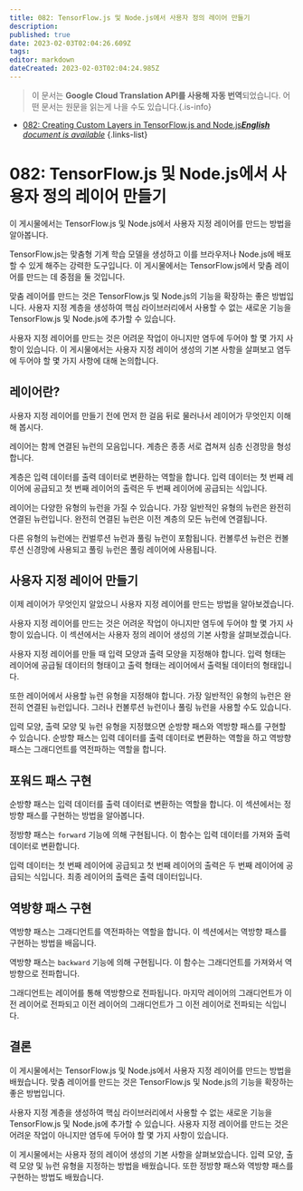 ```yaml
---
title: 082: TensorFlow.js 및 Node.js에서 사용자 정의 레이어 만들기
description: 
published: true
date: 2023-02-03T02:04:26.609Z
tags: 
editor: markdown
dateCreated: 2023-02-03T02:04:24.985Z
---
```


> 이 문서는 **Google Cloud Translation API를 사용해 자동 번역**되었습니다.
어떤 문서는 원문을 읽는게 나을 수도 있습니다.{.is-info}



- [082: Creating Custom Layers in TensorFlow.js and Node.js***English** document is available*](/en/Knowledge-base/TensorFlow-js/Learning/082-creating-custom-layers-in-tensorflow-js-and-node-js)
{.links-list}


# 082: TensorFlow.js 및 Node.js에서 사용자 정의 레이어 만들기

이 게시물에서는 TensorFlow.js 및 Node.js에서 사용자 지정 레이어를 만드는 방법을 알아봅니다.

TensorFlow.js는 맞춤형 기계 학습 모델을 생성하고 이를 브라우저나 Node.js에 배포할 수 있게 해주는 강력한 도구입니다. 이 게시물에서는 TensorFlow.js에서 맞춤 레이어를 만드는 데 중점을 둘 것입니다.

맞춤 레이어를 만드는 것은 TensorFlow.js 및 Node.js의 기능을 확장하는 좋은 방법입니다. 사용자 지정 계층을 생성하여 핵심 라이브러리에서 사용할 수 없는 새로운 기능을 TensorFlow.js 및 Node.js에 추가할 수 있습니다.

사용자 지정 레이어를 만드는 것은 어려운 작업이 아니지만 염두에 두어야 할 몇 가지 사항이 있습니다. 이 게시물에서는 사용자 지정 레이어 생성의 기본 사항을 살펴보고 염두에 두어야 할 몇 가지 사항에 대해 논의합니다.

## 레이어란?

사용자 지정 레이어를 만들기 전에 먼저 한 걸음 뒤로 물러나서 레이어가 무엇인지 이해해 봅시다.

레이어는 함께 연결된 뉴런의 모음입니다. 계층은 종종 서로 겹쳐져 심층 신경망을 형성합니다.

계층은 입력 데이터를 출력 데이터로 변환하는 역할을 합니다. 입력 데이터는 첫 번째 레이어에 공급되고 첫 번째 레이어의 출력은 두 번째 레이어에 공급되는 식입니다.

레이어는 다양한 유형의 뉴런을 가질 수 있습니다. 가장 일반적인 유형의 뉴런은 완전히 연결된 뉴런입니다. 완전히 연결된 뉴런은 이전 계층의 모든 뉴런에 연결됩니다.

다른 유형의 뉴런에는 컨벌루션 뉴런과 풀링 뉴런이 포함됩니다. 컨볼루션 뉴런은 컨볼루션 신경망에 사용되고 풀링 뉴런은 풀링 레이어에 사용됩니다.

## 사용자 지정 레이어 만들기

이제 레이어가 무엇인지 알았으니 사용자 지정 레이어를 만드는 방법을 알아보겠습니다.

사용자 지정 레이어를 만드는 것은 어려운 작업이 아니지만 염두에 두어야 할 몇 가지 사항이 있습니다. 이 섹션에서는 사용자 정의 레이어 생성의 기본 사항을 살펴보겠습니다.

사용자 지정 레이어를 만들 때 입력 모양과 출력 모양을 지정해야 합니다. 입력 형태는 레이어에 공급될 데이터의 형태이고 출력 형태는 레이어에서 출력될 데이터의 형태입니다.

또한 레이어에서 사용할 뉴런 유형을 지정해야 합니다. 가장 일반적인 유형의 뉴런은 완전히 연결된 뉴런입니다. 그러나 컨볼루션 뉴런이나 풀링 뉴런을 사용할 수도 있습니다.

입력 모양, 출력 모양 및 뉴런 유형을 지정했으면 순방향 패스와 역방향 패스를 구현할 수 있습니다. 순방향 패스는 입력 데이터를 출력 데이터로 변환하는 역할을 하고 역방향 패스는 그래디언트를 역전파하는 역할을 합니다.

## 포워드 패스 구현

순방향 패스는 입력 데이터를 출력 데이터로 변환하는 역할을 합니다. 이 섹션에서는 정방향 패스를 구현하는 방법을 알아봅니다.

정방향 패스는 ```forward``` 기능에 의해 구현됩니다. 이 함수는 입력 데이터를 가져와 출력 데이터로 변환합니다.

입력 데이터는 첫 번째 레이어에 공급되고 첫 번째 레이어의 출력은 두 번째 레이어에 공급되는 식입니다. 최종 레이어의 출력은 출력 데이터입니다.

## 역방향 패스 구현

역방향 패스는 그래디언트를 역전파하는 역할을 합니다. 이 섹션에서는 역방향 패스를 구현하는 방법을 배웁니다.

역방향 패스는 ```backward``` 기능에 의해 구현됩니다. 이 함수는 그래디언트를 가져와서 역방향으로 전파합니다.

그래디언트는 레이어를 통해 역방향으로 전파됩니다. 마지막 레이어의 그래디언트가 이전 레이어로 전파되고 이전 레이어의 그래디언트가 그 이전 레이어로 전파되는 식입니다.

## 결론

이 게시물에서는 TensorFlow.js 및 Node.js에서 사용자 지정 레이어를 만드는 방법을 배웠습니다. 맞춤 레이어를 만드는 것은 TensorFlow.js 및 Node.js의 기능을 확장하는 좋은 방법입니다.

사용자 지정 계층을 생성하여 핵심 라이브러리에서 사용할 수 없는 새로운 기능을 TensorFlow.js 및 Node.js에 추가할 수 있습니다. 사용자 지정 레이어를 만드는 것은 어려운 작업이 아니지만 염두에 두어야 할 몇 가지 사항이 있습니다.

이 게시물에서는 사용자 정의 레이어 생성의 기본 사항을 살펴보았습니다. 입력 모양, 출력 모양 및 뉴런 유형을 지정하는 방법을 배웠습니다. 또한 정방향 패스와 역방향 패스를 구현하는 방법도 배웠습니다.